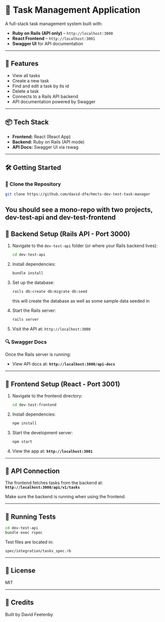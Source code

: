 
# 🧠 Task Management Application

A full-stack task management system built with:

- **Ruby on Rails (API only)** – `http://localhost:3000`
- **React Frontend** – `http://localhost:3001`
- **Swagger UI** for API documentation

---

## 🚀 Features

- View all tasks
- Create a new task
- Find and edit a task by its id
- Delete a task
- Connects to a Rails API backend
- API documentation powered by Swagger

---

## 📦 Tech Stack

- **Frontend:** React (React App)
- **Backend:** Ruby on Rails (API mode)
- **API Docs:** Swagger UI via rswag

---

## 🛠️ Getting Started

### 📁 Clone the Repository

```bash
git clone https://github.com/david-dfe/hmcts-dev-test-task-manager

```
You should see a mono-repo with two projects, dev-test-api and dev-test-frontend
---

## 🔧 Backend Setup (Rails API - Port 3000)

1. Navigate to the `dev-test-api` folder (or where your Rails backend lives):

   ```bash
   cd dev-test-api
   ```

2. Install dependencies:

   ```bash
   bundle install
   ```

3. Set up the database:

   ```bash
   rails db:create db:migrate db:seed
   ```
   this will create the database as well as some sample data seeded in

4. Start the Rails server:

   ```bash
   rails server
   ```

5. Visit the API at: `http://localhost:3000`

### 🔍 Swagger Docs

Once the Rails server is running:

- View API docs at:
  **`http://localhost:3000/api-docs`**

---

## 🎨 Frontend Setup (React - Port 3001)

1. Navigate to the frontend directory:

   ```bash
   cd dev-test-frontend
   ```

2. Install dependencies:

   ```bash
   npm install
   ```

3. Start the development server:

   ```bash
   npm start
   ```

4. View the app at:
   **`http://localhost:3001`**

---

## 🔗 API Connection

The frontend fetches tasks from the backend at:
**`http://localhost:3000/api/v1/tasks`**

Make sure the backend is running when using the frontend.

---

## 🧪 Running Tests

```bash
cd dev-test-api
bundle exec rspec
```

Test files are located in:

```
spec/integration/tasks_spec.rb
```


---

## 📄 License

MIT

---

## 🙌 Credits

Built by David Feetenby
